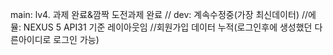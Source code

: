 main:  lv4. 과제 완료&깜짝 도전과제 완료 // dev: 계속수정중(가장 최신데이터)
//에뮬: NEXUS 5 API31 기준 레이아웃임
//회원가입 데이터 누적(로그인후에 생성했던 다른아이디로 로그인 가능)
